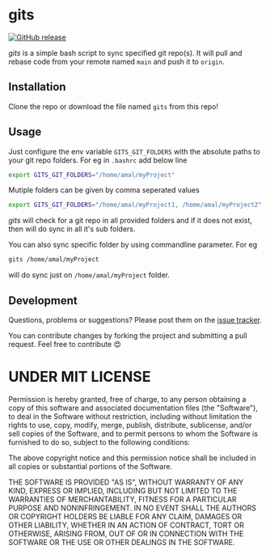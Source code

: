 gits
========
[![GitHub release](https://img.shields.io/github/release/amalfra/gits.svg)](https://github.com/amalfra/gits/releases)

*gits* is a simple bash script to sync specified git repo(s). It will pull and rebase code from your remote named `main` and push it to `origin`.

## Installation
Clone the repo or download the file named `gits` from this repo!

## Usage
Just configure the env variable `GITS_GIT_FOLDERS` with the absolute paths to your git repo folders. For eg in `.bashrc` add below line
```sh
export GITS_GIT_FOLDERS="/home/amal/myProject"
```
Mutiple folders can be given by comma seperated values
```sh
export GITS_GIT_FOLDERS="/home/amal/myProject1, /home/amal/myProject2"
```
*gits* will check for a git repo in all provided folders and if it does not exist, then will do sync in all it's sub folders. 

You can also sync specific folder by using commandline parameter. For eg
```sh
gits /home/amal/myProject
```
will do sync just on ```/home/amal/myProject``` folder.

## Development
Questions, problems or suggestions? Please post them on the [issue tracker](https://github.com/amalfra/gits/issues).

You can contribute changes by forking the project and submitting a pull request. Feel free to contribute :heart_eyes:

UNDER MIT LICENSE
=================
Permission is hereby granted, free of charge, to any person obtaining a copy of this software and associated documentation files (the "Software"), to deal in the Software without restriction, including without limitation the rights to use, copy, modify, merge, publish, distribute, sublicense, and/or sell copies of the Software, and to permit persons to whom the Software is furnished to do so, subject to the following conditions:

The above copyright notice and this permission notice shall be included in all copies or substantial portions of the Software.

THE SOFTWARE IS PROVIDED "AS IS", WITHOUT WARRANTY OF ANY KIND, EXPRESS OR IMPLIED, INCLUDING BUT NOT LIMITED TO THE WARRANTIES OF MERCHANTABILITY, FITNESS FOR A PARTICULAR PURPOSE AND NONINFRINGEMENT. IN NO EVENT SHALL THE AUTHORS OR COPYRIGHT HOLDERS BE LIABLE FOR ANY CLAIM, DAMAGES OR OTHER LIABILITY, WHETHER IN AN ACTION OF CONTRACT, TORT OR OTHERWISE, ARISING FROM, OUT OF OR IN CONNECTION WITH THE SOFTWARE OR THE USE OR OTHER DEALINGS IN THE SOFTWARE.
